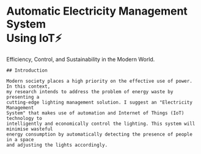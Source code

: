 # Automatic Electricity Management System<br/> Using IoT⚡
Efficiency, Control, and Sustainability in the Modern World.
```text
## Introduction

Modern society places a high priority on the effective use of power. In this context,
my research intends to address the problem of energy waste by presenting a
cutting-edge lighting management solution. I suggest an "Electricity Management
System" that makes use of automation and Internet of Things (IoT) technology to
intelligently and economically control the lighting. This system will minimise wasteful
energy consumption by automatically detecting the presence of people in a space
and adjusting the lights accordingly.
```
